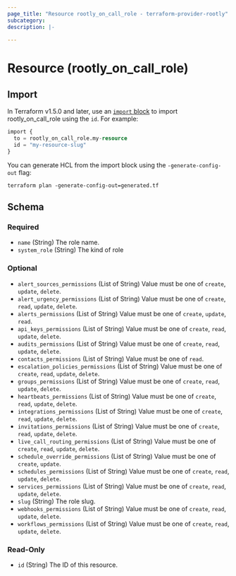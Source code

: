 ```yaml
---
page_title: "Resource rootly_on_call_role - terraform-provider-rootly"
subcategory:
description: |-
    
---
```


# Resource (rootly_on_call_role)





## Import

In Terraform v1.5.0 and later, use an [`import` block](https://developer.hashicorp.com/terraform/language/import) to import rootly_on_call_role using the `id`. For example:

```terraform
import {
  to = rootly_on_call_role.my-resource
  id = "my-resource-slug"
}
```

You can generate HCL from the import block using the `-generate-config-out` flag:

```console
terraform plan -generate-config-out=generated.tf
```

<!-- schema generated by tfplugindocs -->
## Schema

### Required

- `name` (String) The role name.
- `system_role` (String) The kind of role

### Optional

- `alert_sources_permissions` (List of String) Value must be one of `create`, `update`, `delete`.
- `alert_urgency_permissions` (List of String) Value must be one of `create`, `read`, `update`, `delete`.
- `alerts_permissions` (List of String) Value must be one of `create`, `update`, `read`.
- `api_keys_permissions` (List of String) Value must be one of `create`, `read`, `update`, `delete`.
- `audits_permissions` (List of String) Value must be one of `create`, `read`, `update`, `delete`.
- `contacts_permissions` (List of String) Value must be one of `read`.
- `escalation_policies_permissions` (List of String) Value must be one of `create`, `read`, `update`, `delete`.
- `groups_permissions` (List of String) Value must be one of `create`, `read`, `update`, `delete`.
- `heartbeats_permissions` (List of String) Value must be one of `create`, `read`, `update`, `delete`.
- `integrations_permissions` (List of String) Value must be one of `create`, `read`, `update`, `delete`.
- `invitations_permissions` (List of String) Value must be one of `create`, `read`, `update`, `delete`.
- `live_call_routing_permissions` (List of String) Value must be one of `create`, `read`, `update`, `delete`.
- `schedule_override_permissions` (List of String) Value must be one of `create`, `update`.
- `schedules_permissions` (List of String) Value must be one of `create`, `read`, `update`, `delete`.
- `services_permissions` (List of String) Value must be one of `create`, `read`, `update`, `delete`.
- `slug` (String) The role slug.
- `webhooks_permissions` (List of String) Value must be one of `create`, `read`, `update`, `delete`.
- `workflows_permissions` (List of String) Value must be one of `create`, `read`, `update`, `delete`.

### Read-Only

- `id` (String) The ID of this resource.

